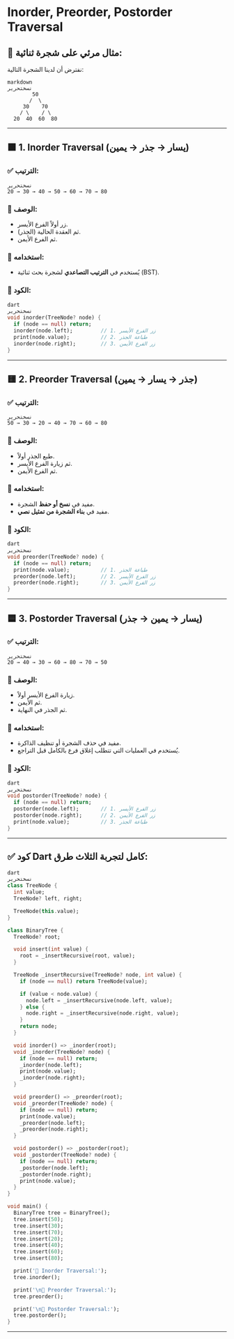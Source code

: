 # Inorder, Preorder, Postorder Traversal

## 🌳 مثال مرئي على شجرة ثنائية:

نفترض أن لدينا الشجرة التالية:

```
markdown
نسختحرير
        50
       /  \
     30    70
    / \    / \
  20  40  60  80

```

---

## 🟩 1. Inorder Traversal (يسار → جذر → يمين)

### ✅ الترتيب:

```
نسختحرير
20 → 30 → 40 → 50 → 60 → 70 → 80

```

### 📘 الوصف:

- زر أولاً الفرع الأيسر.
- ثم العقدة الحالية (الجذر).
- ثم الفرع الأيمن.

### 🧠 استخدامه:

- يُستخدم في **الترتيب التصاعدي** لشجرة بحث ثنائية (BST).

### 🔧 الكود:

```dart
dart
نسختحرير
void inorder(TreeNode? node) {
  if (node == null) return;
  inorder(node.left);         // 1. زر الفرع الأيسر
  print(node.value);          // 2. طباعة الجذر
  inorder(node.right);        // 3. زر الفرع الأيمن
}

```

---

## 🟨 2. Preorder Traversal (جذر → يسار → يمين)

### ✅ الترتيب:

```
نسختحرير
50 → 30 → 20 → 40 → 70 → 60 → 80

```

### 📘 الوصف:

- طبع الجذر أولاً.
- ثم زيارة الفرع الأيسر.
- ثم الفرع الأيمن.

### 🧠 استخدامه:

- مفيد في **نسخ أو حفظ** الشجرة.
- مفيد في **بناء الشجرة من تمثيل نصي**.

### 🔧 الكود:

```dart
dart
نسختحرير
void preorder(TreeNode? node) {
  if (node == null) return;
  print(node.value);          // 1. طباعة الجذر
  preorder(node.left);        // 2. زر الفرع الأيسر
  preorder(node.right);       // 3. زر الفرع الأيمن
}

```

---

## 🟦 3. Postorder Traversal (يسار → يمين → جذر)

### ✅ الترتيب:

```
نسختحرير
20 → 40 → 30 → 60 → 80 → 70 → 50

```

### 📘 الوصف:

- زيارة الفرع الأيسر أولاً.
- ثم الأيمن.
- ثم الجذر في النهاية.

### 🧠 استخدامه:

- مفيد في حذف الشجرة أو تنظيف الذاكرة.
- يُستخدم في العمليات التي تتطلب إغلاق فرع بالكامل قبل التراجع.

### 🔧 الكود:

```dart
dart
نسختحرير
void postorder(TreeNode? node) {
  if (node == null) return;
  postorder(node.left);       // 1. زر الفرع الأيسر
  postorder(node.right);      // 2. زر الفرع الأيمن
  print(node.value);          // 3. طباعة الجذر
}

```

---

## ✅ كود Dart كامل لتجربة الثلاث طرق:

```dart
dart
نسختحرير
class TreeNode {
  int value;
  TreeNode? left, right;

  TreeNode(this.value);
}

class BinaryTree {
  TreeNode? root;

  void insert(int value) {
    root = _insertRecursive(root, value);
  }

  TreeNode _insertRecursive(TreeNode? node, int value) {
    if (node == null) return TreeNode(value);

    if (value < node.value) {
      node.left = _insertRecursive(node.left, value);
    } else {
      node.right = _insertRecursive(node.right, value);
    }
    return node;
  }

  void inorder() => _inorder(root);
  void _inorder(TreeNode? node) {
    if (node == null) return;
    _inorder(node.left);
    print(node.value);
    _inorder(node.right);
  }

  void preorder() => _preorder(root);
  void _preorder(TreeNode? node) {
    if (node == null) return;
    print(node.value);
    _preorder(node.left);
    _preorder(node.right);
  }

  void postorder() => _postorder(root);
  void _postorder(TreeNode? node) {
    if (node == null) return;
    _postorder(node.left);
    _postorder(node.right);
    print(node.value);
  }
}

void main() {
  BinaryTree tree = BinaryTree();
  tree.insert(50);
  tree.insert(30);
  tree.insert(70);
  tree.insert(20);
  tree.insert(40);
  tree.insert(60);
  tree.insert(80);

  print('🔹 Inorder Traversal:');
  tree.inorder();

  print('\n🔹 Preorder Traversal:');
  tree.preorder();

  print('\n🔹 Postorder Traversal:');
  tree.postorder();
}

```

---